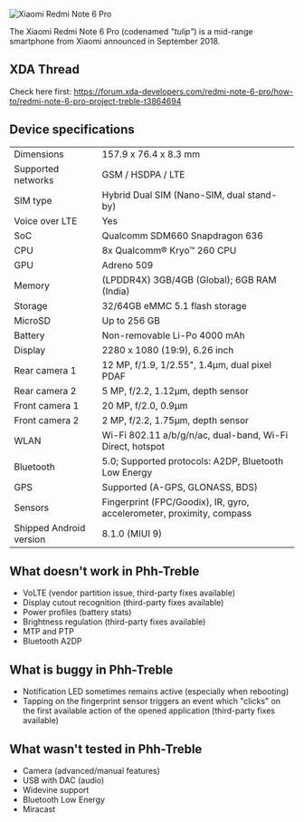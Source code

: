 ![Xiaomi Redmi Note 6 Pro](https://img.timesnownews.com/story/1544521578-Xiaomi_Redmi_Note_6_Pro_colours.jpg)

The Xiaomi Redmi Note 6 Pro (codenamed _"tulip"_) is a mid-range smartphone from Xiaomi announced in September 2018.

## XDA Thread
Check here first: https://forum.xda-developers.com/redmi-note-6-pro/how-to/redmi-note-6-pro-project-treble-t3864694

## Device specifications

|                         |                                                                       |
| ----------------------- | :-------------------------------------------------------------------- |
| Dimensions              | 157.9 x 76.4 x 8.3 mm                                                 |
| Supported networks      | GSM / HSDPA / LTE                                                     |
| SIM type                | Hybrid Dual SIM (Nano-SIM, dual stand-by)                             |
| Voice over LTE          | Yes                                                                   |
| SoC                     | Qualcomm SDM660 Snapdragon 636                                        |
| CPU                     | 8x Qualcomm® Kryo™ 260 CPU                                            |
| GPU                     | Adreno 509                                                            |
| Memory                  | (LPDDR4X) 3GB/4GB (Global); 6GB RAM (India)                           |
| Storage                 | 32/64GB eMMC 5.1 flash storage                                        |
| MicroSD                 | Up to 256 GB                                                          |
| Battery                 | Non-removable Li-Po 4000 mAh                                          |
| Display                 | 2280 x 1080 (19:9), 6.26 inch                                         |
| Rear camera 1           | 12 MP, f/1.9, 1/2.55", 1.4µm, dual pixel PDAF                         |
| Rear camera 2           | 5 MP, f/2.2, 1.12µm, depth sensor                                     |
| Front camera 1          | 20 MP, f/2.0, 0.9µm                                                   |
| Front camera 2          | 2 MP, f/2.2, 1.75µm, depth sensor                                     |
| WLAN                    | Wi-Fi 802.11 a/b/g/n/ac, dual-band, Wi-Fi Direct, hotspot             |
| Bluetooth               | 5.0; Supported protocols: A2DP, Bluetooth Low Energy                  |
| GPS                     | Supported (A-GPS, GLONASS, BDS)                                       |
| Sensors                 | Fingerprint (FPC/Goodix), IR, gyro, accelerometer, proximity, compass |
| Shipped Android version | 8.1.0 (MIUI 9)                                                        |

## What doesn't work in Phh-Treble

- VoLTE (vendor partition issue, third-party fixes available)
- Display cutout recognition (third-party fixes available)
- Power profiles (battery stats)
- Brightness regulation (third-party fixes available)
- MTP and PTP
- Bluetooth A2DP

## What is buggy in Phh-Treble

- Notification LED sometimes remains active (especially when rebooting)
- Tapping on the fingerprint sensor triggers an event which "clicks" on the first available action of the opened application (third-party fixes available)

## What wasn't tested in Phh-Treble

- Camera (advanced/manual features)
- USB with DAC (audio)
- Widevine support
- Bluetooth Low Energy
- Miracast
